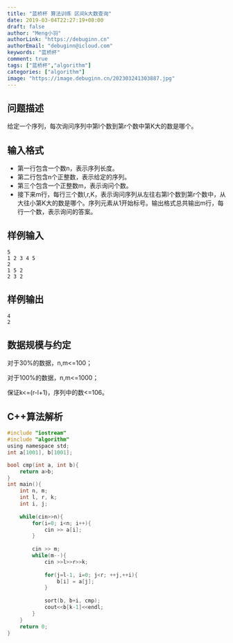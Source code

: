 ```yaml
---
title: "蓝桥杯 算法训练 区间k大数查询"
date: 2019-03-04T22:27:19+08:00
draft: false
author: "Meng小羽"
authorLink: "https://debuginn.cn"
authorEmail: "debuginn@icloud.com"
keywords: "蓝桥杯"
comment: true
tags: ["蓝桥杯","algorithm"]
categories: ["algorithm"]
image: "https://image.debuginn.cn/202303241303887.jpg"
---
```


## 问题描述

给定一个序列，每次询问序列中第l个数到第r个数中第K大的数是哪个。

## 输入格式

- 第一行包含一个数n，表示序列长度。
- 第二行包含n个正整数，表示给定的序列。
- 第三个包含一个正整数m，表示询问个数。 
- 接下来m行，每行三个数l,r,K，表示询问序列从左往右第l个数到第r个数中，从大往小第K大的数是哪个。序列元素从1开始标号。输出格式总共输出m行，每行一个数，表示询问的答案。

## 样例输入

```shell
5
1 2 3 4 5
2
1 5 2
2 3 2
```

## 样例输出

```shell
4
2
```

## 数据规模与约定

对于30%的数据，n,m<=100；

对于100%的数据，n,m<=1000；

保证k<=(r-l+1)，序列中的数<=106。

## C++算法解析

```c
#include "iostream"
#include "algorithm"
using namespace std;
int a[1001], b[1001];

bool cmp(int a, int b){
	return a>b;
} 
int main(){
	int n, m;
	int l, r, k;
	int i, j;
	
	while(cin>>n){
		for(i=0; i<n; i++){
			cin >> a[i];
		}
		
		cin >> m;
		while(m--){
			cin >>l>>r>>k;
			
			for(j=l-1, i=0; j<r; ++j,++i){
				b[i] = a[j];
			}
			
			sort(b, b+i, cmp);
			cout<<b[k-1]<<endl;
		}
	}
	return 0;
}
```